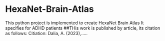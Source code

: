 # HexaNet-Brain-Atlas
This python project is implemented to create HexaNet Brain Atlas
It specifies for ADHD patients
##THis work is published by article, its citation as follows:
Citiation:
Dalia, A. (2023),.....
